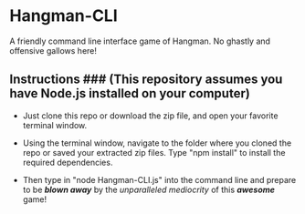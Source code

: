 # Hangman-CLI

A friendly command line interface game of Hangman.  No ghastly and offensive gallows here!

## Instructions ### (This repository assumes you have Node.js installed on your computer)

* Just clone this repo or download the zip file, and open your favorite terminal window.

* Using the terminal window, navigate to the folder where you cloned the repo or saved your extracted zip files. Type "npm install" to install the required dependencies.

* Then type in "node Hangman-CLI.js" into the command line and prepare to be *__blown away__* by the *unparalleled mediocrity* of this _**awesome**_ game!
